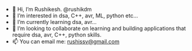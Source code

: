 - 👋 Hi, I’m Rushikesh. @rushikdm
- 👀 I’m interested in dsa, C++, avr, ML, python etc...
- 🌱 I’m currently learning dsa, avr...
- 💞️ I’m looking to collaborate on learning and building applications that require dsa, avr, C++, python skills.
- 📫 You can email me: rushissv@gmail.com


